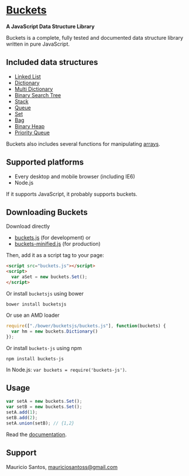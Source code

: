 [Buckets](github.com/mauriciosantos/buckets/)
====================
**A JavaScript Data Structure Library**

Buckets is a complete, fully tested and documented data structure library written in pure JavaScript.

Included data structures
---------------------

- [Linked List](https://rawgithub.com/mauriciosantos/buckets/master/doc/symbols/buckets.LinkedList.html)
- [Dictionary](https://rawgithub.com/mauriciosantos/buckets/master/doc/symbols/buckets.Dictionary.html)
- [Multi Dictionary](https://rawgithub.com/mauriciosantos/buckets/master/doc/symbols/buckets.MultiDictionary.html)
- [Binary Search Tree](https://rawgithub.com/mauriciosantos/buckets/master/doc/symbols/buckets.BSTree.html)
- [Stack](https://rawgithub.com/mauriciosantos/buckets/master/doc/symbols/buckets.Stack.html)
- [Queue](https://rawgithub.com/mauriciosantos/buckets/master/doc/symbols/buckets.Queue.html)
- [Set](https://rawgithub.com/mauriciosantos/buckets/master/doc/symbols/buckets.Set.html)
- [Bag](https://rawgithub.com/mauriciosantos/buckets/master/doc/symbols/buckets.Bag.html)
- [Binary Heap](https://rawgithub.com/mauriciosantos/buckets/master/doc/symbols/buckets.Heap.html)
- [Priority Queue](https://rawgithub.com/mauriciosantos/buckets/master/doc/symbols/buckets.PriorityQueue.html)

Buckets also includes several functions for manipulating [arrays](https://rawgithub.com/mauriciosantos/buckets/master/doc/symbols/buckets.arrays.html).

Supported platforms
--------------------

- Every desktop and mobile browser (including IE6)
- Node.js

If it supports JavaScript, it probably supports buckets.

Downloading Buckets
--------------------

Download directly

- [buckets.js](https://rawgithub.com/mauriciosantos/buckets/master/buckets.js) (for development) or
- [buckets-minified.js](https://rawgithub.com/mauriciosantos/buckets/master/buckets-minified.js) (for production)

Then, add it as a script tag to your page:

```html
<script src="buckets.js"></script>
<script>
  var aSet = new buckets.Set();
</script>
```

Or install `bucketsjs` using bower

```shell
bower install bucketsjs
```

Or use an AMD loader

```javascript
require(["./bower/bucketsjs/buckets.js"], function(buckets) {
  var hm = new buckets.Dictionary()
});
```

Or install `buckets-js` using npm

```shell
npm install buckets-js
```

In Node.js: `var buckets = require('buckets-js')`.

Usage
--------------------

```javascript
var setA = new buckets.Set();
var setB = new buckets.Set();
setA.add(1);
setB.add(2);
setA.union(setB); // {1,2}
```
Read the [documentation](https://rawgithub.com/mauriciosantos/buckets/master/doc/index.html).

Support
--------------------

Mauricio Santos, [mauriciosantoss@gmail.com](mailto:mauriciosantoss@gmail.com)
